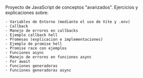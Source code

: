 Proyecto de JavaScript de conceptos "avanzados". Ejercicios y explicaciones sobre: 
    
    - Variables de Entorno (mediante el uso de Vite y .env)
    - Callback 
    - Manejo de errores en callbacks
    - Ejemplo callback hell
    - Promesas (explicacion e implementaciones)
    - Ejemplo de promise hell
    - Promise race con ejemplos
    - Funciones async
    - Manejo de errores en funciones async
    - For await
    - Funciones generadoras
    - Funciones generadoras async